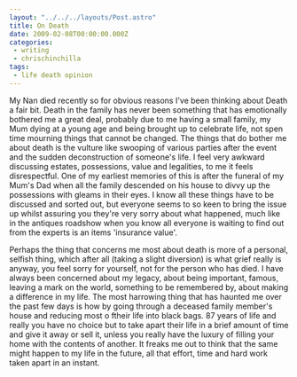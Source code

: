 ```yaml
---
layout: "../../../layouts/Post.astro"
title: On Death
date: 2009-02-08T00:00:00.000Z
categories:
 - writing
 - chrischinchilla
tags:
 - life death opinion
---
```


My Nan died recently so for obvious reasons I've been thinking about Death a fair bit. Death in the family has never been something that has emotionally bothered me a great deal, probably due to me having a small family, my Mum dying at a young age and being brought up to celebrate life, not spen time mourning things that cannot be changed. The things that do bother me about death is the vulture like swooping of various parties after the event and the sudden deconstruction of someone's life. I feel very awkward discussing estates, possessions, value and legalities, to me it feels disrespectful. One of my earliest memories of this is after the funeral of my Mum's Dad when all the family descended on his house to divvy up the possessions with gleams in their eyes. I know all these things have to be discussed and sorted out, but everyone seems to so keen to bring the issue up whilst assuring you they're very sorry about what happened, much like in the antiques roadshow when you know all everyone is waiting to find out from the experts is an items 'insurance value'.

Perhaps the thing that concerns me most about death is more of a personal, selfish thing, which after all (taking a slight diversion) is what grief really is anyway, you feel sorry for yourself, not for the person who has died. I have always been concerned about my legacy, about being important, famous, leaving a mark on the world, something to be remembered by, about making a difference in my life. The most harrowing thing that has haunted me over the past few days is how by going through a deceased family member's house and reducing most o ftheir life into black bags. 87 years of life and really you have no choice but to take apart their life in a brief amount of time and give it away or sell it, unless you really have the luxury of filling your home with the contents of another. It freaks me out to think that the same might happen to my life in the future, all that effort, time and hard work taken apart in an instant.
